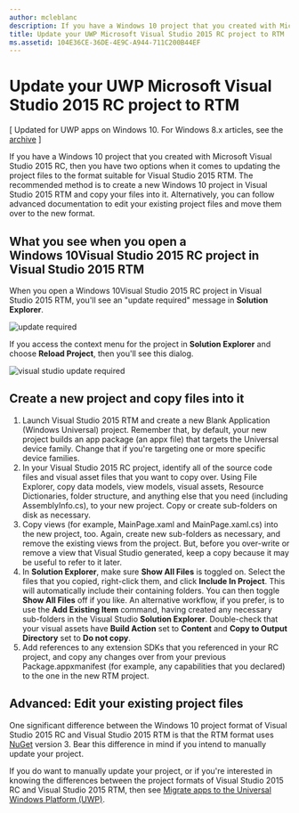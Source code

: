 ```yaml
---
author: mcleblanc
description: If you have a Windows 10 project that you created with Microsoft Visual Studio 2015 RC, then you have two options when it comes to updating the project files to the format suitable for Visual Studio 2015 RTM.
title: Update your UWP Microsoft Visual Studio 2015 RC project to RTM
ms.assetid: 104E36CE-36DE-4E9C-A944-711C200B44EF
---
```


# Update your UWP Microsoft Visual Studio 2015 RC project to RTM

\[ Updated for UWP apps on Windows 10. For Windows 8.x articles, see the [archive](http://go.microsoft.com/fwlink/p/?linkid=619132) \]

If you have a Windows 10 project that you created with Microsoft Visual Studio 2015 RC, then you have two options when it comes to updating the project files to the format suitable for Visual Studio 2015 RTM. The recommended method is to create a new Windows 10 project in Visual Studio 2015 RTM and copy your files into it. Alternatively, you can follow advanced documentation to edit your existing project files and move them over to the new format.

## What you see when you open a Windows 10Visual Studio 2015 RC project in Visual Studio 2015 RTM

When you open a Windows 10Visual Studio 2015 RC project in Visual Studio 2015 RTM, you'll see an "update required" message in **Solution Explorer**.

![update required](images/vsrc-to-rtm/solution-explorer.png)

If you access the context menu for the project in **Solution Explorer** and choose **Reload Project**, then you'll see this dialog.

![visual studio update required](images/vsrc-to-rtm/reload-project.png)

## Create a new project and copy files into it

1.  Launch Visual Studio 2015 RTM and create a new Blank Application (Windows Universal) project. Remember that, by default, your new project builds an app package (an appx file) that targets the Universal device family. Change that if you're targeting one or more specific device families.
2.  In your Visual Studio 2015 RC project, identify all of the source code files and visual asset files that you want to copy over. Using File Explorer, copy data models, view models, visual assets, Resource Dictionaries, folder structure, and anything else that you need (including AssemblyInfo.cs), to your new project. Copy or create sub-folders on disk as necessary.
3.  Copy views (for example, MainPage.xaml and MainPage.xaml.cs) into the new project, too. Again, create new sub-folders as necessary, and remove the existing views from the project. But, before you over-write or remove a view that Visual Studio generated, keep a copy because it may be useful to refer to it later.
4.  In **Solution Explorer**, make sure **Show All Files** is toggled on. Select the files that you copied, right-click them, and click **Include In Project**. This will automatically include their containing folders. You can then toggle **Show All Files** off if you like. An alternative workflow, if you prefer, is to use the **Add Existing Item** command, having created any necessary sub-folders in the Visual Studio **Solution Explorer**. Double-check that your visual assets have **Build Action** set to **Content** and **Copy to Output Directory** set to **Do not copy**.
5.  Add references to any extension SDKs that you referenced in your RC project, and copy any changes over from your previous Package.appxmanifest (for example, any capabilities that you declared) to the one in the new RTM project.

## Advanced: Edit your existing project files

One significant difference between the Windows 10 project format of Visual Studio 2015 RC and Visual Studio 2015 RTM is that the RTM format uses [NuGet](http://docs.nuget.org/) version 3. Bear this difference in mind if you intend to manually update your project.

If you do want to manually update your project, or if you're interested in knowing the differences between the project formats of Visual Studio 2015 RC and Visual Studio 2015 RTM, then see [Migrate apps to the Universal Windows Platform (UWP)](http://msdn.microsoft.com/library/mt148501.aspx).

